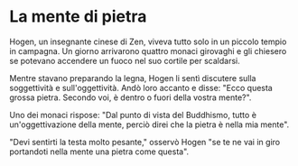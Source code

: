 # La mente di pietra

Hogen, un insegnante cinese di Zen, viveva tutto solo in un piccolo tempio in campagna. Un giorno arrivarono quattro monaci girovaghi e gli chiesero se potevano accendere un fuoco nel suo cortile per scaldarsi.

Mentre stavano preparando la legna, Hogen li sentì discutere sulla soggettività e sull'oggettività. Andò loro accanto e disse: "Ecco questa grossa pietra. Secondo voi, è dentro o fuori della vostra mente?".

Uno dei monaci rispose: "Dal punto di vista del Buddhismo, tutto è un'oggettivazione della mente, perciò direi che la pietra è nella mia mente".

"Devi sentirti la testa molto pesante," osservò Hogen "se te ne vai in giro portandoti nella mente una pietra come questa".